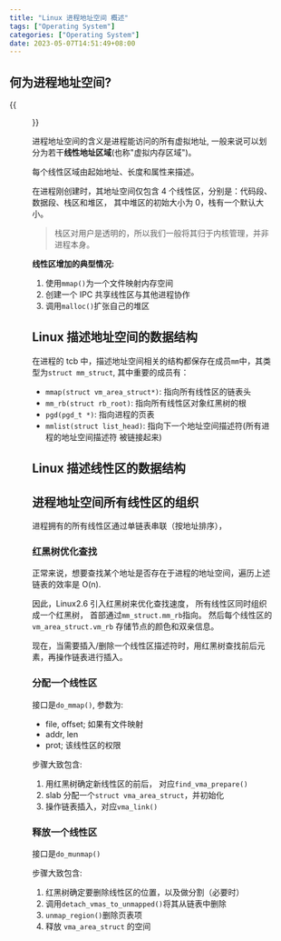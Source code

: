 ```yaml
---
title: "Linux 进程地址空间 概述"
tags: ["Operating System"]
categories: ["Operating System"]
date: 2023-05-07T14:51:49+08:00
---
```


## 何为进程地址空间?

{{<figure src="/linux_addrspace_1.png" width="60%" >}}

进程地址空间的含义是进程能访问的所有虚拟地址,
一般来说可以划分为若干**线性地址区域**(也称"虚拟内存区域")。

每个线性区域由起始地址、长度和属性来描述。

在进程刚创建时，其地址空间仅包含 4 个线性区，分别是：代码段、数据段、栈区和堆区，
其中堆区的初始大小为 0，栈有一个默认大小。

> 栈区对用户是透明的，所以我们一般将其归于内核管理，并非进程本身。

**线性区增加的典型情况:**

1. 使用`mmap()`为一个文件映射内存空间
2. 创建一个 IPC 共享线性区与其他进程协作
3. 调用`malloc()`扩张自己的堆区

## Linux 描述地址空间的数据结构

在进程的 tcb 中，描述地址空间相关的结构都保存在成员`mm`中，其类型为`struct mm_struct`,
其中重要的成员有：

- `mmap(struct vm_area_struct*)`: 指向所有线性区的链表头
- `mm_rb(struct rb_root)`: 指向所有线性区对象红黑树的根
- `pgd(pgd_t *)`: 指向进程的页表
- `mmlist(struct list_head)`: 指向下一个地址空间描述符(所有进程的地址空间描述符
  被链接起来)

## Linux 描述线性区的数据结构


## 进程地址空间所有线性区的组织

进程拥有的所有线性区通过单链表串联（按地址排序），

### 红黑树优化查找

正常来说，想要查找某个地址是否存在于进程的地址空间，遍历上述链表的效率是 O(n).

因此，Linux2.6 引入红黑树来优化查找速度， 所有线性区同时组织成一个红黑树，
首部通过`mm_struct.mm_rb`指向。 然后每个线性区的`vm_area_struct.vm_rb`
存储节点的颜色和双亲信息。

现在，当需要插入/删除一个线性区描述符时，用红黑树查找前后元素，再操作链表进行插入。

### 分配一个线性区

接口是`do_mmap()`, 参数为:

- file, offset; 如果有文件映射
- addr, len
- prot; 该线性区的权限

步骤大致包含:

1. 用红黑树确定新线性区的前后， 对应`find_vma_prepare()`
2. slab 分配一个`struct vma_area_struct`，并初始化
3. 操作链表插入，对应`vma_link()`

### 释放一个线性区

接口是`do_munmap()`

步骤大致包含:

1. 红黑树确定要删除线性区的位置，以及做分割（必要时）
2. 调用`detach_vmas_to_unmapped()`将其从链表中删除
3. `unmap_region()`删除页表项
4. 释放 `vma_area_struct` 的空间
